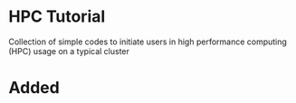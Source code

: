 # HPC Tutorial
Collection of simple codes to initiate users in high performance computing (HPC) usage on a typical cluster

# Added
